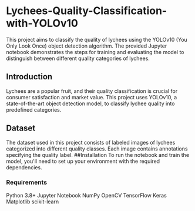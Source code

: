 # Lychees-Quality-Classification-with-YOLOv10
This project aims to classify the quality of lychees using the YOLOv10 (You Only Look Once) object detection algorithm. The provided Jupyter notebook demonstrates the steps for training and evaluating the model to distinguish between different quality categories of lychees.
## Introduction
Lychees are a popular fruit, and their quality classification is crucial for consumer satisfaction and market value. This project uses YOLOv10, a state-of-the-art object detection model, to classify lychee quality into predefined categories.
## Dataset
The dataset used in this project consists of labeled images of lychees categorized into different quality classes. Each image contains annotations specifying the quality label.
##Installation
To run the notebook and train the model, you'll need to set up your environment with the required dependencies.
### Requirements
Python 3.8+
Jupyter Notebook
NumPy
OpenCV
TensorFlow
Keras
Matplotlib
scikit-learn

